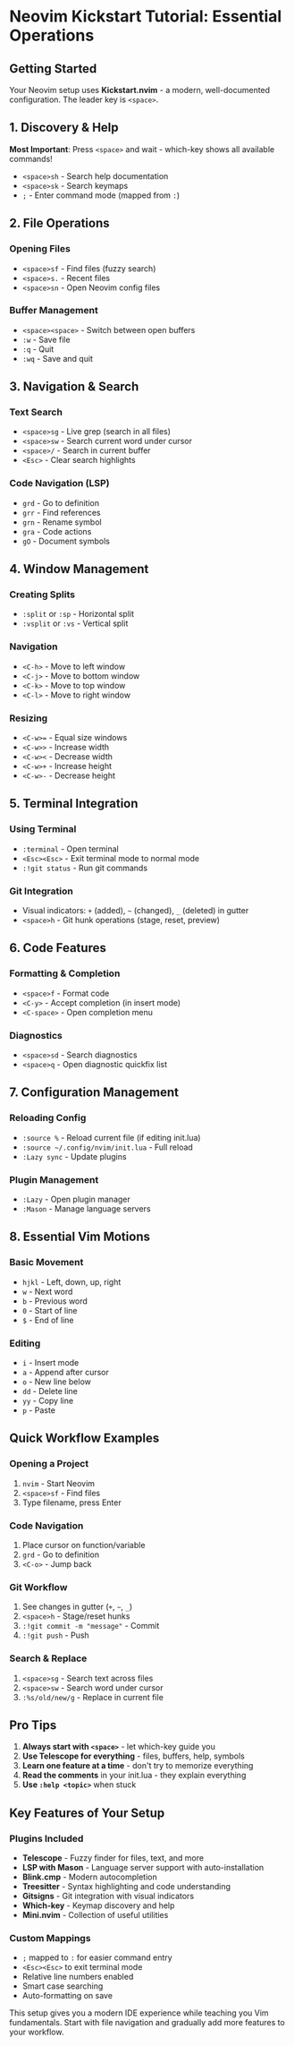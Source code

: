 # Neovim Kickstart Tutorial: Essential Operations

## Getting Started

Your Neovim setup uses **Kickstart.nvim** - a modern, well-documented configuration. The leader key is `<space>`.

## 1. Discovery & Help

**Most Important**: Press `<space>` and wait - which-key shows all available commands!

- `<space>sh` - Search help documentation
- `<space>sk` - Search keymaps
- `;` - Enter command mode (mapped from `:`)

## 2. File Operations

### Opening Files
- `<space>sf` - Find files (fuzzy search)
- `<space>s.` - Recent files
- `<space>sn` - Open Neovim config files

### Buffer Management
- `<space><space>` - Switch between open buffers
- `:w` - Save file
- `:q` - Quit
- `:wq` - Save and quit

## 3. Navigation & Search

### Text Search
- `<space>sg` - Live grep (search in all files)
- `<space>sw` - Search current word under cursor
- `<space>/` - Search in current buffer
- `<Esc>` - Clear search highlights

### Code Navigation (LSP)
- `grd` - Go to definition
- `grr` - Find references
- `grn` - Rename symbol
- `gra` - Code actions
- `gO` - Document symbols

## 4. Window Management

### Creating Splits
- `:split` or `:sp` - Horizontal split
- `:vsplit` or `:vs` - Vertical split

### Navigation
- `<C-h>` - Move to left window
- `<C-j>` - Move to bottom window
- `<C-k>` - Move to top window
- `<C-l>` - Move to right window

### Resizing
- `<C-w>=` - Equal size windows
- `<C-w>>` - Increase width
- `<C-w><` - Decrease width
- `<C-w>+` - Increase height
- `<C-w>-` - Decrease height

## 5. Terminal Integration

### Using Terminal
- `:terminal` - Open terminal
- `<Esc><Esc>` - Exit terminal mode to normal mode
- `:!git status` - Run git commands

### Git Integration
- Visual indicators: `+` (added), `~` (changed), `_` (deleted) in gutter
- `<space>h` - Git hunk operations (stage, reset, preview)

## 6. Code Features

### Formatting & Completion
- `<space>f` - Format code
- `<C-y>` - Accept completion (in insert mode)
- `<C-space>` - Open completion menu

### Diagnostics
- `<space>sd` - Search diagnostics
- `<space>q` - Open diagnostic quickfix list

## 7. Configuration Management

### Reloading Config
- `:source %` - Reload current file (if editing init.lua)
- `:source ~/.config/nvim/init.lua` - Full reload
- `:Lazy sync` - Update plugins

### Plugin Management
- `:Lazy` - Open plugin manager
- `:Mason` - Manage language servers

## 8. Essential Vim Motions

### Basic Movement
- `hjkl` - Left, down, up, right
- `w` - Next word
- `b` - Previous word
- `0` - Start of line
- `$` - End of line

### Editing
- `i` - Insert mode
- `a` - Append after cursor
- `o` - New line below
- `dd` - Delete line
- `yy` - Copy line
- `p` - Paste

## Quick Workflow Examples

### Opening a Project
1. `nvim` - Start Neovim
2. `<space>sf` - Find files
3. Type filename, press Enter

### Code Navigation
1. Place cursor on function/variable
2. `grd` - Go to definition
3. `<C-o>` - Jump back

### Git Workflow
1. See changes in gutter (`+`, `~`, `_`)
2. `<space>h` - Stage/reset hunks
3. `:!git commit -m "message"` - Commit
4. `:!git push` - Push

### Search & Replace
1. `<space>sg` - Search text across files
2. `<space>sw` - Search word under cursor
3. `:%s/old/new/g` - Replace in current file

## Pro Tips

1. **Always start with `<space>`** - let which-key guide you
2. **Use Telescope for everything** - files, buffers, help, symbols
3. **Learn one feature at a time** - don't try to memorize everything
4. **Read the comments** in your init.lua - they explain everything
5. **Use `:help <topic>`** when stuck

## Key Features of Your Setup

### Plugins Included
- **Telescope** - Fuzzy finder for files, text, and more
- **LSP with Mason** - Language server support with auto-installation
- **Blink.cmp** - Modern autocompletion
- **Treesitter** - Syntax highlighting and code understanding
- **Gitsigns** - Git integration with visual indicators
- **Which-key** - Keymap discovery and help
- **Mini.nvim** - Collection of useful utilities

### Custom Mappings
- `;` mapped to `:` for easier command entry
- `<Esc><Esc>` to exit terminal mode
- Relative line numbers enabled
- Smart case searching
- Auto-formatting on save

This setup gives you a modern IDE experience while teaching you Vim fundamentals. Start with file navigation and gradually add more features to your workflow.